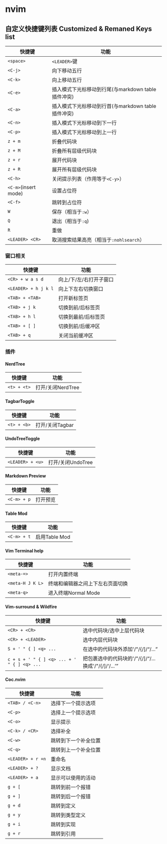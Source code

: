 # nvim

## 自定义快捷键列表 Customized & Remaned Keys list

| 快捷键               | 功能                                               |
|----------------------|----------------------------------------------------|
| `<space>`            | `<LEADER>`键                                       |
| `<C-j>`              | 向下移动五行                                       |
| `<C-k>`              | 向上移动五行                                       |
| `<C-e>`              | 插入模式下光标移动到行尾(与markdown table插件冲突) |
| `<C-a>`              | 插入模式下光标移动到行首(与markdown table插件冲突) |
| `<C-n>`              | 插入模式下光标移动到下一行                         |
| `<C-p>`              | 插入模式下光标移动到上一行                         |
| `z + m`              | 折叠代码块                                         |
| `z + M`              | 折叠所有层级代码块                                 |
| `z + r`              | 展开代码块                                         |
| `z + R`              | 展开所有层级代码块                                 |
| `<C-h>`              | 关闭提示列表（作用等于`<C-y>`）                    |
| `<C-m>`(insert mode) | 设置占位符                                         |
| `<C-f>`              | 跳转到占位符                                       |
| `W`                  | 保存（相当于`:w`）                                 |
| `Q`                  | 退出（相当于`:q`)                                  |
| `R`                  | 重做                                               |
| `<LEADER> <CR>`      | 取消搜索结果高亮（相当于`:nohlsearch`）            |

### 窗口相关

| 快捷键               | 功能                    |
|----------------------|-------------------------|
| `<CR> + w a s d`     | 向上/下/左/右打开子窗口 |
| `<LEADER> + h j k l` | 向上下左右切换窗口      |
| `<TAB> + <TAB>`      | 打开新标签页            |
| `<TAB> + j k`        | 切换到前/后标签页       |
| `<TAB> + h l`        | 切换到最前/后标签页     |
| `<TAB> + [ ]`        | 切换到前/后缓冲区       |
| `<TAB> + q`          | 关闭当前缓冲区          |

### 插件

#### NerdTree

| 快捷键      | 功能              |
|-------------|-------------------|
| `<t> + <t>` | 打开/关闭NerdTree |

#### TagbarToggle

| 快捷键      | 功能            |
|-------------|-----------------|
| `<t> + <b>` | 打开/关闭Tagbar |


#### UndoTreeToggle

| 快捷键           | 功能              |
|------------------|-------------------|
| `<LEADER> + <u>` | 打开/关闭UndoTree |

#### Markdown Preview

| 快捷键      | 功能     |
|-------------|----------|
| `<C-m> + p` | 打开预览 |

#### Table Mod

| 快捷键      | 功能          |
|-------------|---------------|
| `<C-m> + t` | 启用Table Mod |

#### Vim Terminal help

| 快捷键           | 功能                             |
|------------------|----------------------------------|
| `<meta-=>`       | 打开内置终端                     |
| `<meta-H J K L>` | 终端和编辑器之间上下左右页面切换 |
| `<meta-q>`       | 进入终端Normal Mode              |

#### Vim-surround & Wildfire

| 快捷键                                      | 功能                                                            |
|---------------------------------------------|-----------------------------------------------------------------|
| `<CR> + <CR>`                               | 选中代码块/选中上层代码块                                       |
| `<CR> + <LEADER>`                           | 选中内层代码块                                                  |
| `S + ' " { ] <q> ...`                       | 在选中的代码块外添加'\/"\/{\/]\/<q>\/...                        |
| `c + s + ' " { ] <q> ... + ' " { ] <q> ...` | 把包裹选中的代码块的'\/"\/{\/]\/<q>\/...换成'\/"/{\/]\/<q>\/... |

#### Coc.nvim

| 快捷键            | 功能                 |
|-------------------|----------------------|
| `<TAB> / <C-n>`   | 选择下一个提示选项   |
| `<C-p>`           | 选择上一个提示选项   |
| `<C-o>`           | 显示提示             |
| `<C-k> / <CR>`    | 选择补全             |
| `<C-w>`           | 跳转到下一个补全位置 |
| `<C-q>`           | 跳转到上一个补全位置 |
| `<LEADER> + r +n` | 重命名               |
| `<LEADER> + ?`    | 显示文档             |
| `<LEADER> + a`    | 显示可以使用的活动   |
| `g + [`           | 跳转到前一个报错     |
| `g + ]`           | 跳转到后一个报错     |
| `g + d`           | 跳转到定义           |
| `g + y`           | 跳转到类型定义       |
| `g + i`           | 跳转到实现           |
| `g + r`           | 跳转到引用           |

